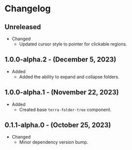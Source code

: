 # Changelog

## Unreleased

* Changed
  * Updated cursor style to pointer for clickable regions.

## 1.0.0-alpha.2 - (December 5, 2023)

* Added
  * Added the ability to expand and collapse folders.

## 1.0.0-alpha.1 - (November 22, 2023)

* Added
  * Created base `terra-folder-tree` component.

## 0.1.1-alpha.0 - (October 25, 2023)

* Changed
  * Minor dependency version bump.
